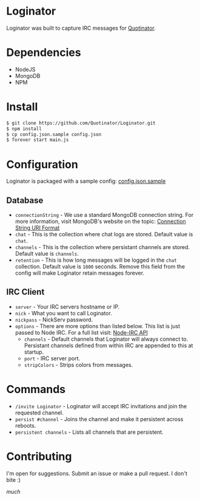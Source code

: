 # Loginator
Loginator was built to capture IRC messages for [Quotinator](https://github.com/Quotinator/Quotinator).

# Dependencies
* NodeJS
* MongoDB
* NPM

# Install
```bash
$ git clone https://github.com/Quotinator/Loginator.git
$ npm install
$ cp config.json.sample config.json
$ forever start main.js
```

# Configuration
Loginator is packaged with a sample config: [config.json.sample](config.json.sample)

## Database
* `connectionString` - We use a standard MongoDB connection string. For more information, visit MongoDB's website on the topic: [Connection String URI Format](http://docs.mongodb.org/manual/reference/connection-string/)
* `chat` - This is the collection where chat logs are stored. Default value is `chat`.
* `channels` - This is the collection where persistant channels are stored. Default value is `channels`.
* `retention` - This is how long messages will be logged in the `chat` collection. Default value is `1800` seconds. Remove this field from the config will make Loginator retain messages forever.

## IRC Client
* `server` - Your IRC servers hostname or IP.
* `nick` - What you want to call Loginator.
* `nickpass` - NickServ password.
* `options` - There are more options than listed below. This list is just passed to Node IRC. For a full list visit: [Node-IRC API](https://node-irc.readthedocs.org/en/latest/API.html#events)
  * `channels` - Default channels that Loginator will always connect to. Persistant channels defined from within IRC are appended to this at startup.
  * `port` - IRC server port.
  * `stripColors` - Strips colors from messages.

# Commands
* `/invite Loginator` - Loginator will accept IRC invitations and join the requested channel.
* `persist #channel` - Joins the channel and make it persistent across reboots.
* `persistent channels` - Lists all channels that are persistent.

# Contributing
I'm open for suggestions. Submit an issue or make a pull request. I don't bite :)

*much*
